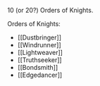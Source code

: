 10 (or 20?) Orders of Knights.


Orders of Knights:
- [[Dustbringer]]
- [[Windrunner]]
- [[Lightweaver]]
- [[Truthseeker]]
- [[Bondsmith]]
- [[Edgedancer]]